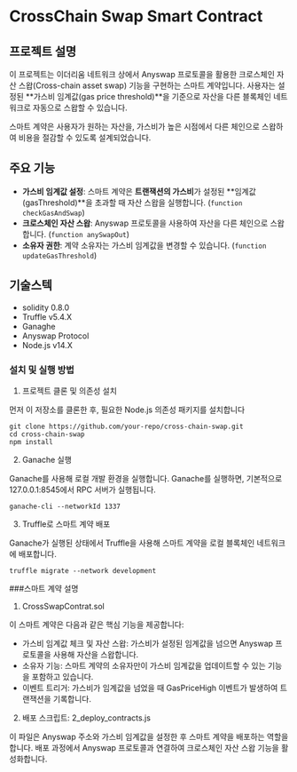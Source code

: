 # CrossChain Swap Smart Contract

## 프로젝트 설명
이 프로젝트는 이더리움 네트워크 상에서 Anyswap 프로토콜을 활용한 크로스체인 자산 스왑(Cross-chain asset swap) 기능을 구현하는 스마트 계약입니다. 사용자는 설정된 **가스비 임계값(gas price threshold)**을 기준으로 자산을 다른 블록체인 네트워크로 자동으로 스왑할 수 있습니다.

스마트 계약은 사용자가 원하는 자산을, 가스비가 높은 시점에서 다른 체인으로 스왑하여 비용을 절감할 수 있도록 설계되었습니다.


## 주요 기능
- **가스비 임계값 설정**: 스마트 계약은 **트랜잭션의 가스비**가 설정된 **임계값(gasThreshold)**을 초과할 때 자산 스왑을 실행합니다. (`function checkGasAndSwap`)
- **크로스체인 자산 스왑**: Anyswap 프로토콜을 사용하여 자산을 다른 체인으로 스왑합니다. (`function anySwapOut`)
- **소유자 권한**: 계약 소유자는 가스비 임계값을 변경할 수 있습니다. (`function updateGasThreshold`)

## 기술스텍
- solidity 0.8.0
- Truffle v5.4.X
- Ganaghe
- Anyswap Protocol
- Node.js v14.X


### 설치 및 실행 방법

1. 프로젝트 클론 및 의존성 설치

먼저 이 저장소를 클론한 후, 필요한 Node.js 의존성 패키지를 설치합니다

```
git clone https://github.com/your-repo/cross-chain-swap.git
cd cross-chain-swap
npm install
```


2. Ganache 실행

Ganache를 사용해 로컬 개발 환경을 실행합니다. Ganache를 실행하면, 기본적으로 127.0.0.1:8545에서 RPC 서버가 실행됩니다.

```
ganache-cli --networkId 1337
```


3. Truffle로 스마트 계약 배포

Ganache가 실행된 상태에서 Truffle을 사용해 스마트 계약을 로컬 블록체인 네트워크에 배포합니다.

```
truffle migrate --network development
```




###스마트 계약 설명

1. CrossSwapContrat.sol

이 스마트 계약은 다음과 같은 핵심 기능을 제공합니다:

- 가스비 임계값 체크 및 자산 스왑: 가스비가 설정된 임계값을 넘으면 Anyswap 프로토콜을 사용해 자산을 스왑합니다.
- 소유자 기능: 스마트 계약의 소유자만이 가스비 임계값을 업데이트할 수 있는 기능을 포함하고 있습니다.
- 이벤트 트리거: 가스비가 임계값을 넘었을 때 GasPriceHigh 이벤트가 발생하여 트랜잭션을 기록합니다.

2. 배포 스크립트: 2_deploy_contracts.js

이 파일은 Anyswap 주소와 가스비 임계값을 설정한 후 스마트 계약을 배포하는 역할을 합니다. 배포 과정에서 Anyswap 프로토콜과 연결하여 크로스체인 자산 스왑 기능을 활성화합니다.
